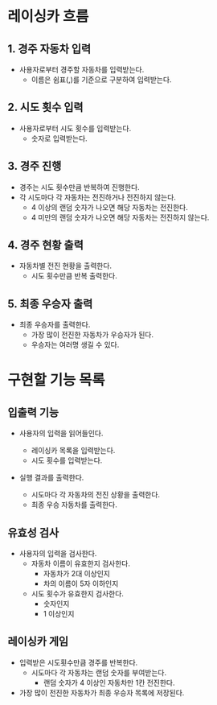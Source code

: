 # 레이싱카 흐름

## 1. 경주 자동차 입력
 - 사용자로부터 경주할 자동차를 입력받는다.
   - 이름은 쉼표(,)를 기준으로 구분하여 입력받는다.

## 2. 시도 횟수 입력
 - 사용자로부터 시도 횟수를 입력받는다.
   - 숫자로 입력받는다.

## 3. 경주 진행
 - 경주는 시도 횟수만큼 반복하여 진행한다.
 - 각 시도마다 각 자동차는 전진하거나 전진하지 않는다.
   - 4 이상의 랜덤 숫자가 나오면 해당 자동차는 전진한다.
   - 4 미만의 랜덤 숫자가 나오면 해당 자동차는 전진하지 않는다.

## 4. 경주 현황 출력
 - 자동차별 전진 현황을 출력한다.
   - 시도 횟수만큼 반복 출력한다.

## 5. 최종 우승자 출력
 - 최종 우승자를 출력한다.
   - 가장 많이 전진한 자동차가 우승자가 된다.
   - 우승자는 여러명 생길 수 있다.

   
# 구현할 기능 목록

## 입출력 기능
 - 사용자의 입력을 읽어들인다.
   - 레이싱카 목록을 입력받는다.
   - 시도 횟수를 입력받는다.
   
 - 실행 결과를 출력한다.
   - 시도마다 각 자동차의 전진 상황을 출력한다.
   - 최종 우승 자동차를 출력한다.

## 유효성 검사
 - 사용자의 입력을 검사한다.
   - 자동차 이름이 유효한지 검사한다. 
     - 자동차가 2대 이상인지
     - 차의 이름이 5자 이하인지
   - 시도 횟수가 유효한지 검사한다.
     - 숫자인지
     - 1 이상인지

## 레이싱카 게임
 - 입력받은 시도횟수만큼 경주를 반복한다.
   - 시도마다 각 자동차는 랜덤 숫자를 부여받는다.
     - 랜덤 숫자가 4 이상인 자동차만 1칸 전진한다.
 - 가장 많이 전진한 자동차가 최종 우승자 목록에 저장된다.